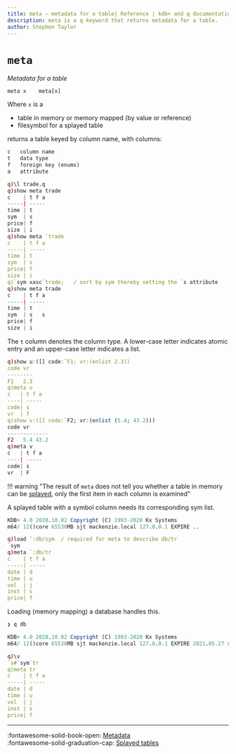 ```yaml
---
title: meta – metadata for a table| Reference | kdb+ and q documentation
description: meta is a q keyword that returns metadata for a table.
author: Stephen Taylor
---
```

# `meta`




_Metadata for a table_

```syntax
meta x    meta[x]
```

Where `x` is a 

-   table in memory or memory mapped (by value or reference) 
-   filesymbol for a splayed table

returns a table keyed by column name, with columns:

```txt
c   column name
t   data type
f   foreign key (enums)
a   attribute
```

```q
q)\l trade.q
q)show meta trade
c    | t f a
-----| -----
time | t
sym  | s
price| f
size | i
q)show meta `trade
c    | t f a
-----| -----
time | t
sym  | s
price| f
size | i
q)`sym xasc`trade;   / sort by sym thereby setting the `s attribute
q)show meta trade
c    | t f a
-----| -----
time | t
sym  | s   s
price| f
size | i
```

The `t` column denotes the column type. A lower-case letter indicates atomic entry and an upper-case letter indicates a list.

```q
q)show u:([] code:`F1; vr:(enlist 2.3))
code vr
--------
F1   2.3
q)meta u
c   | t f a
----| -----
code| s
vr  | f
q)show v:([] code:`F2; vr:(enlist (5.4; 43.2)))
code vr
-------------
F2   5.4 43.2
q)meta v
c   | t f a
----| -----
code| s
vr  | F
```
!!! warning "The result of `meta` does not tell you whether a table in memory can be [splayed](../kb/splayed-tables.md), only the first item in each column is examined"

A splayed table with a symbol column needs its corresponding sym list.

```q
KDB+ 4.0 2020.10.02 Copyright (C) 1993-2020 Kx Systems
m64/ 12()core 65536MB sjt mackenzie.local 127.0.0.1 EXPIRE ..

q)load `:db/sym  / required for meta to describe db/tr
`sym
q)meta `:db/tr
c    | t f a
-----| -----
date | d
time | u
vol  | j
inst | s
price| f
```

Loading (memory mapping) a database handles this. 

```bash
❯ q db
```
```q
KDB+ 4.0 2020.10.02 Copyright (C) 1993-2020 Kx Systems
m64/ 12()core 65536MB sjt mackenzie.local 127.0.0.1 EXPIRE 2021.05.27 stephen@kx.com #59875

q)\v
`s#`sym`tr
q)meta tr
c    | t f a
-----| -----
date | d
time | u
vol  | j
inst | s
price| f
```


---
:fontawesome-solid-book-open:
[Metadata](../basics/metadata.md)
<br>
:fontawesome-solid-graduation-cap:
[Splayed tables](../kb/splayed-tables.md)


